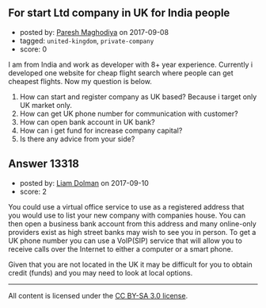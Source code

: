 ## For start Ltd company in UK for India people

- posted by: [Paresh Maghodiya](https://stackexchange.com/users/3204385/paresh-maghodiya) on 2017-09-08
- tagged: `united-kingdom`, `private-company`
- score: 0

<p>I am from India and work as developer with 8+ year experience. Currently i developed one website for cheap flight search where people can get cheapest flights. Now my question is below.</p>

<ol>
<li>How can start and register company as UK based? Because i target only UK market only.</li>
<li>How can get UK phone number for communication with customer?</li>
<li>How can open bank account in UK bank?</li>
<li>How can i get fund for increase company capital?</li>
<li>Is there any advice from your side?</li>
</ol>



## Answer 13318

- posted by: [Liam Dolman](https://stackexchange.com/users/3031415/liam-dolman) on 2017-09-10
- score: 2

<p>You could use a virtual office service to use as a registered address that you would use to list your new company with companies house. You can then open a business bank account from this address and many online-only providers exist as high street banks may wish to see you in person. To get a UK phone number you can use a VoIP(SIP) service that will allow you to receive calls over the Internet to either a computer or a smart phone.  </p>

<p>Given that you are not located in the UK it may be difficult for you to obtain credit (funds) and you may need to look at local options. </p>




---

All content is licensed under the [CC BY-SA 3.0 license](https://creativecommons.org/licenses/by-sa/3.0/).
